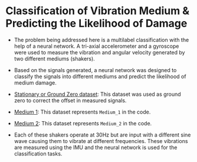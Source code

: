 # Classification of Vibration Medium & Predicting the Likelihood of Damage

- The problem being addressed here is a multilabel classification with the help of a neural network. A tri-axial accelerometer and a gyroscope were used to measure the vibration and angular velocity generated by two different mediums (shakers).
- Based on the signals generated, a neural network was designed to classify the signals into different mediums and predict the likelihood of medium damage.

- [Stationary or Ground Zero dataset](Project/stationary_output.csv): This dataset was used as ground zero to correct the offset in measured signals.
- [Medium 1](Project/vib_30hz_upright.csv): This dataset represents `Medium_1` in the code.
- [Medium 2](Project/vib_30hz_rig.csv): This dataset represents `Medium_2` in the code.
- Each of these shakers operate at 30Hz but are input with a different sine wave causing them to vibrate at different frequencies. These vibrations are measured using the IMU and the neural network is used for the classification tasks. 
